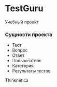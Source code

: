 # TestGuru
Учебный проект

### Сущности проекта

* Тест
* Вопрос
* Ответ
* Пользователь
* Категория
* Результаты тестов



Thinknetica
